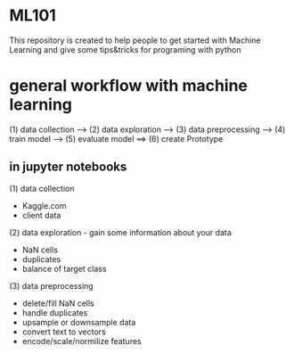 # ML101
This repository is created to help people to get started with Machine Learning and give some tips&amp;tricks for programing with python


# general workflow with machine learning
(1) data collection --> (2) data exploration --> (3) data preprocessing --> (4) train model --> (5) evaluate model ==> (6) create Prototype

## in jupyter notebooks
(1) data collection
- Kaggle.com
- client data

(2) data exploration - gain some information about your data
- NaN cells
- duplicates
- balance of target class

(3) data preprocessing
- delete/fill NaN cells
- handle duplicates
- upsample or downsample data
- convert text to vectors
- encode/scale/normilize features

